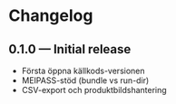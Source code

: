 # Changelog

## 0.1.0 — Initial release
- Första öppna källkods-versionen
- MEIPASS-stöd (bundle vs run-dir)
- CSV-export och produktbildshantering
